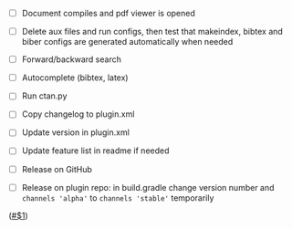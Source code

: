 - [ ] Document compiles and pdf viewer is opened
- [ ] Delete aux files and run configs, then test that makeindex, bibtex and biber configs are generated automatically when needed
- [ ] Forward/backward search
- [ ] Autocomplete (bibtex, latex)
- [ ] Run ctan.py

- [ ] Copy changelog to plugin.xml
- [ ] Update version in plugin.xml
- [ ] Update feature list in readme if needed
- [ ] Release on GitHub
- [ ] Release on plugin repo: in build.gradle change version number and `channels 'alpha'` to `channels 'stable'` temporarily

(<a href="https://github.com/Hannah-Sten/TeXiFy-IDEA/issues/$1">#$1</a>)